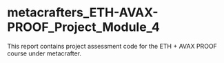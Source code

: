 # metacrafters_ETH-AVAX-PROOF_Project_Module_4
This report contains project assessment code for the ETH + AVAX PROOF course under metacrafter.
